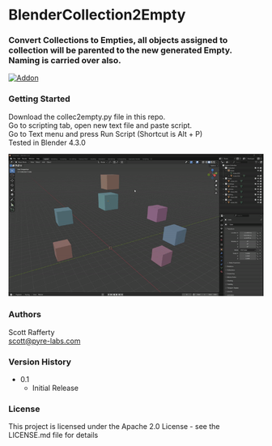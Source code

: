 # BlenderCollection2Empty

### Convert Collections to Empties, all objects assigned to collection will be parented to the new generated Empty. Naming is carried over also.

[![Addon][addon-shield]][addon-url]

[addon-shield]: https://img.shields.io/badge/Addon-WithToolMenu?style=flat&logo=blender&logoColor=%23E87D0D&label=Script%20with%20Menu
[addon-url]: https://github.com/ScottRaffertyCG/BlenderCollection2Empty/blob/Collect2Empty-ToolMenu/Media/ToolMenuLocation.png



### Getting Started

Download the collec2empty.py file in this repo.\
Go to scripting tab, open new text file and paste script.\
Go to Text menu and press Run Script (Shortcut is Alt + P)\
Tested in Blender 4.3.0

![](https://github.com/ScottRaffertyCG/BlenderCollection2Empty/blob/main/Media/Collec2Empty_DEMO.gif)

### Authors

Scott Rafferty\
scott@pyre-labs.com

### Version History

* 0.1
    * Initial Release

### License

This project is licensed under the Apache 2.0 License - see the LICENSE.md file for details
